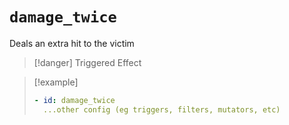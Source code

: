 # `damage_twice`

Deals an extra hit to the victim

> [!danger] Triggered Effect

> [!example]
> ```yaml
> - id: damage_twice
>   ...other config (eg triggers, filters, mutators, etc)
> ```

